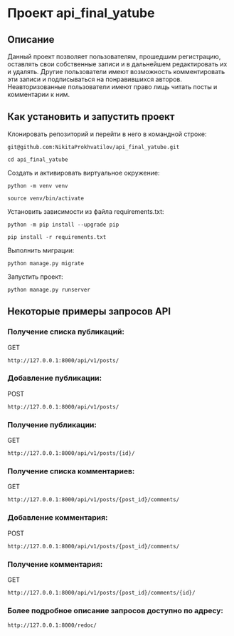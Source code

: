 # Проект api_final_yatube
## Описание
Данный проект позволяет пользователям, прошедшим регистрацию, оставлять свои собственные записи и в дальнейшем редактировать  их и удалять. Другие пользователи имеют возможность комментировать эти записи и подписываться на понравившихся авторов. Неавторизованные пользователи имеют право лищь читать посты и комментарии к ним.
## Как установить и запустить проект
Клонировать репозиторий и перейти в него в командной строке:
~~~
git@github.com:NikitaProkhvatilov/api_final_yatube.git
~~~
~~~
cd api_final_yatube
~~~
Cоздать и активировать виртуальное окружение:
~~~
python -m venv venv
~~~
~~~
source venv/bin/activate
~~~
Установить зависимости из файла requirements.txt:
~~~
python -m pip install --upgrade pip
~~~
~~~
pip install -r requirements.txt
~~~
Выполнить миграции:
~~~
python manage.py migrate
~~~
Запустить проект:
~~~
python manage.py runserver
~~~
## Некоторые примеры запросов API
### Получение списка публикаций:
GET
~~~
http://127.0.0.1:8000/api/v1/posts/
~~~
### Добавление публикации:
POST
~~~
http://127.0.0.1:8000/api/v1/posts/
~~~
### Получение публикации:
GET
~~~
http://127.0.0.1:8000/api/v1/posts/{id}/
~~~
### Получение списка комментариев:
GET
~~~
http://127.0.0.1:8000/api/v1/posts/{post_id}/comments/
~~~
### Добавление комментария:
POST
~~~
http://127.0.0.1:8000/api/v1/posts/{post_id}/comments/
~~~
### Получение комментария:
GET
~~~
http://127.0.0.1:8000/api/v1/posts/{post_id}/comments/{id}/
~~~

### Более подробное описание запросов доступно по адресу:
~~~
http://127.0.0.1:8000/redoc/
~~~

